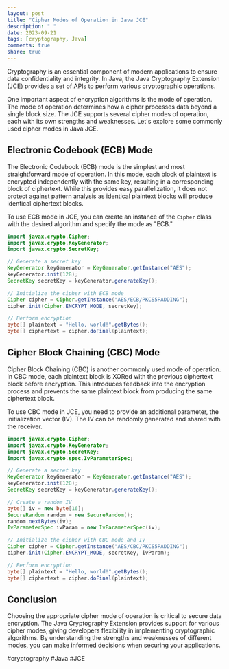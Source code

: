 ```yaml
---
layout: post
title: "Cipher Modes of Operation in Java JCE"
description: " "
date: 2023-09-21
tags: [cryptography, Java]
comments: true
share: true
---
```


Cryptography is an essential component of modern applications to ensure data confidentiality and integrity. In Java, the Java Cryptography Extension (JCE) provides a set of APIs to perform various cryptographic operations.

One important aspect of encryption algorithms is the mode of operation. The mode of operation determines how a cipher processes data beyond a single block size. The JCE supports several cipher modes of operation, each with its own strengths and weaknesses. Let's explore some commonly used cipher modes in Java JCE.

## Electronic Codebook (ECB) Mode

The Electronic Codebook (ECB) mode is the simplest and most straightforward mode of operation. In this mode, each block of plaintext is encrypted independently with the same key, resulting in a corresponding block of ciphertext. While this provides easy parallelization, it does not protect against pattern analysis as identical plaintext blocks will produce identical ciphertext blocks.

To use ECB mode in JCE, you can create an instance of the `Cipher` class with the desired algorithm and specify the mode as "ECB."

```java
import javax.crypto.Cipher;
import javax.crypto.KeyGenerator;
import javax.crypto.SecretKey;

// Generate a secret key
KeyGenerator keyGenerator = KeyGenerator.getInstance("AES");
keyGenerator.init(128);
SecretKey secretKey = keyGenerator.generateKey();

// Initialize the cipher with ECB mode
Cipher cipher = Cipher.getInstance("AES/ECB/PKCS5PADDING");
cipher.init(Cipher.ENCRYPT_MODE, secretKey);

// Perform encryption
byte[] plaintext = "Hello, world!".getBytes();
byte[] ciphertext = cipher.doFinal(plaintext);
```

## Cipher Block Chaining (CBC) Mode

Cipher Block Chaining (CBC) is another commonly used mode of operation. In CBC mode, each plaintext block is XORed with the previous ciphertext block before encryption. This introduces feedback into the encryption process and prevents the same plaintext block from producing the same ciphertext block.

To use CBC mode in JCE, you need to provide an additional parameter, the initialization vector (IV). The IV can be randomly generated and shared with the receiver.

```java
import javax.crypto.Cipher;
import javax.crypto.KeyGenerator;
import javax.crypto.SecretKey;
import javax.crypto.spec.IvParameterSpec;

// Generate a secret key
KeyGenerator keyGenerator = KeyGenerator.getInstance("AES");
keyGenerator.init(128);
SecretKey secretKey = keyGenerator.generateKey();

// Create a random IV
byte[] iv = new byte[16];
SecureRandom random = new SecureRandom();
random.nextBytes(iv);
IvParameterSpec ivParam = new IvParameterSpec(iv);

// Initialize the cipher with CBC mode and IV
Cipher cipher = Cipher.getInstance("AES/CBC/PKCS5PADDING");
cipher.init(Cipher.ENCRYPT_MODE, secretKey, ivParam);

// Perform encryption
byte[] plaintext = "Hello, world!".getBytes();
byte[] ciphertext = cipher.doFinal(plaintext);
```

## Conclusion

Choosing the appropriate cipher mode of operation is critical to secure data encryption. The Java Cryptography Extension provides support for various cipher modes, giving developers flexibility in implementing cryptographic algorithms. By understanding the strengths and weaknesses of different modes, you can make informed decisions when securing your applications.

#cryptography #Java #JCE